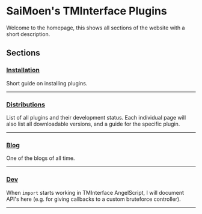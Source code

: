 # SaiMoen's TMInterface Plugins

Welcome to the homepage, this shows all sections of the website with a short description.

## Sections

### [Installation](installation/index.md)

Short guide on installing plugins.

---

### [Distributions](distributions/index.md)

List of all plugins and their development status.
Each individual page will also list all downloadable versions, and a guide for the specific plugin.

---

### [Blog](blog/index.md)

One of the blogs of all time.

---

### [Dev](dev/index.md)

When `import` starts working in TMInterface AngelScript,
I will document API's here (e.g. for giving callbacks to a custom bruteforce controller).

---
